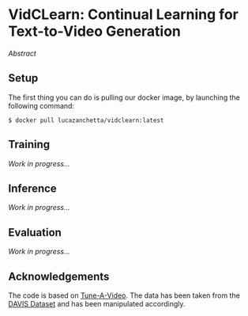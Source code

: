 # VidCLearn: Continual Learning for Text-to-Video Generation

*Abstract*

## Setup

The first thing you can do is pulling our docker image, by launching the following command:
```
$ docker pull lucazanchetta/vidclearn:latest
```

## Training
*Work in progress...*

## Inference
*Work in progress...*

## Evaluation
*Work in progress...*

## Acknowledgements
The code is based on [Tune-A-Video](https://github.com/showlab/Tune-A-Video). The data has been taken from the [DAVIS Dataset](https://davischallenge.org/davis2017/code.html) and has been manipulated accordingly.
